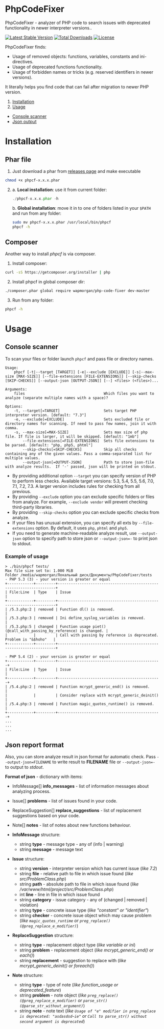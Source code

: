 # PhpCodeFixer

PhpCodeFixer - analyzer of PHP code to search issues with deprecated functionality in newer interpreter versions..

[![Latest Stable Version](https://poser.pugx.org/wapmorgan/php-code-fixer/v/stable)](https://packagist.org/packages/wapmorgan/php-code-fixer)
[![Total Downloads](https://poser.pugx.org/wapmorgan/php-code-fixer/downloads)](https://packagist.org/packages/wapmorgan/php-code-fixer)
[![License](https://poser.pugx.org/wapmorgan/php-code-fixer/license)](https://packagist.org/packages/wapmorgan/php-code-fixer)

PhpCodeFixer finds:
- Usage of removed objects: functions, variables, constants and ini-directives.
- Usage of deprecated functions functionality.
- Usage of forbidden names or tricks (e.g. reserved identifiers in newer versions).

It literally helps you find code that can fail after migration to newer PHP version.

1. [Installation](#installation)
2. [Usage](#usage)
  - [Console scanner](#console-scanner)
  - [Json output](#json-output)

# Installation

## Phar file

1. Just download a phar from [releases page](https://github.com/wapmorgan/PhpCodeFixer/releases) and make executable
  ```sh
  chmod +x phpcf-x.x.x.phar
  ```

2. a. **Local installation**: use it from current folder:
    ```php
    ./phpcf-x.x.x.phar -h
    ```

   b. **Global installation**: move it in to one of folders listed in your `$PATH` and run from any folder:
    ```sh
    sudo mv phpcf-x.x.x.phar /usr/local/bin/phpcf
    phpcf -h
    ```

## Composer
Another way to install _phpcf_ is via composer.

1. Install composer:
  ```sh
  curl -sS https://getcomposer.org/installer | php
  ```

2. Install phpcf in global composer dir:
  ```sh
  ./composer.phar global require wapmorgan/php-code-fixer dev-master
  ```

3. Run from any folder:
  ```sh
  phpcf -h
  ```

# Usage
## Console scanner
To scan your files or folder launch `phpcf` and pass file or directory names.

```
Usage:
    phpcf [-t|--target [TARGET]] [-e|--exclude [EXCLUDE]] [-s|--max-size [MAX-SIZE]] [--file-extensions [FILE-EXTENSIONS]] [--skip-checks [SKIP-CHECKS]] [--output-json [OUTPUT-JSON]] [--] <files> (<files>)...

Arguments:
    files                                    Which files you want to analyze (separate multiple names with a space)?

Options:
    -t, --target[=TARGET]                    Sets target PHP interpreter version. [default: "7.3"]
    -e, --exclude[=EXCLUDE]                  Sets excluded file or directory names for scanning. If need to pass few names, join it with comma.
    -s, --max-size[=MAX-SIZE]                Sets max size of php file. If file is larger, it will be skipped. [default: "1mb"]
        --file-extensions[=FILE-EXTENSIONS]  Sets file extensions to be parsed. [default: "php, php5, phtml"]
        --skip-checks[=SKIP-CHECKS]          Skip all checks containing any of the given values. Pass a comma-separated list for multiple values.
        --output-json[=OUTPUT-JSON]          Path to store json-file with analyze results.  If '-' passed, json will be printed on stdout.
```

- By providing additional option `--target` you can specify version of PHP to perform less checks. Available target versions: 5.3, 5.4, 5.5, 5.6, 7.0, 7.1, 7.2, 7.3. A larger version includes rules for checking from all previous.
- By providing `--exclude` option you can exclude specific folders or files from analyze. For example, `--exclude vendor` will prevent checking third-party libraries.
- By providing `--skip-checks` option you can exclude specific checks from analyze.
- If your files has unusual extension, you can specify all exts by `--file-extensions` option. By default, it uses `php`, `phtml` and `php5`.
- If you need to generate machine-readable analyze result, use `--output-json` option to specify path to store json or `--output-json=-` to print json to stdout.

### Example of usage
```
> ./bin/phpcf tests/
Max file size set to: 1.000 MiB
Folder /media/wapmorgan/Локальный диск/Документы/PhpCodeFixer/tests
- PHP 5.3 (3) - your version is greater or equal
+------------+---------+---------------------------------------------------------------------+
| File:Line  | Type    | Issue                                                               |
+------------+---------+---------------------------------------------------------------------+
| /5.3.php:2 | removed | Function dl() is removed.                                           |
| /5.3.php:3 | removed | Ini define_syslog_variables is removed.                             |
| /5.3.php:5 | changed | Function usage piet() (@call_with_passing_by_reference) is changed. |
|            |         | Call with passing by reference is deprecated. Problem is "&$hoho"   |
+------------+---------+---------------------------------------------------------------------+

- PHP 5.4 (2) - your version is greater or equal
+------------+---------+-----------------------------------------------+
| File:Line  | Type    | Issue                                         |
+------------+---------+-----------------------------------------------+
| /5.4.php:2 | removed | Function mcrypt_generic_end() is removed.     |
|            |         | Consider replace with mcrypt_generic_deinit() |
| /5.4.php:3 | removed | Function magic_quotes_runtime() is removed.   |
+------------+---------+-----------------------------------------------+
...
...
...
```

## Json report format
Also, you can store analyze result in json format for automatic check. Pass `--output-json=FILENAME` to write result to **FILENAME** file or `--output-json=-` to output to *stdout*.

**Format of json** - dictionary with items:
- InfoMessage[] **info_messages** - list of information messages about analyzing process.
- Issue[] **problems** - list of issues found in your code.
- ReplaceSuggestion[] **replace_suggestions** - list of replacement suggestions based on your code.
- Note[] **notes** - list of notes about new functions behaviour.

- **InfoMessage** structure:
  - string **type** - message type - any of (info | warning)
  - string **message** - message text
- **Issue** structure:
  - string **version** - interpreter version which has current issue (*like 7.2*)
  - string **file** - relative path to file in which issue found (*like src/ProblemClass.php*)
  - string **path** - absolute path to file in which issue found (*like /var/www/html/project/src/ProblemClass.php*)
  - int **line** - line in file in which issue found
  - string **category** - issue category - any of (changed | removed | violation)
  - string **type** - concrete issue type (*like "constant" or "identifier"*)
  - string **checker** - concrete issue object which may cause problem (*like `magic_quotes_runtime` or `preg_replace() (@preg_replace_e_modifier)`*)
- **ReplaceSuggestion** structure:
  - string **type** - replacement object type (*like variable or ini*)
  - string **problem** - replacement object (*like mcrypt_generic_end() or each()*)
  - string **replacement** - suggestion to replace with (*like mcrypt_generic_deinit() or foreach()*)
- **Note** structure:
  - string **type** - type of note (*like function_usage or deprecated_feature*)
  - string **problem** - note object (*like `preg_replace() (@preg_replace_e_modifier)` or `parse_str() (@parse_str_without_argument)`*)
  - string **note** - note text (*like `Usage of "e" modifier in preg_replace is deprecated: "asdasdsd~ie"` or `Call to parse_str() without second argument is deprecated`*)
